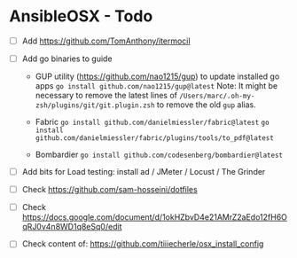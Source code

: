 # AnsibleOSX - Todo

* [ ] Add https://github.com/TomAnthony/itermocil

* [ ] Add go binaries to guide

  * GUP utility (https://github.com/nao1215/gup) to update installed go apps
    `go install github.com/nao1215/gup@latest`
    Note: It might be necessary to remove the latest lines of `/Users/marc/.oh-my-zsh/plugins/git/git.plugin.zsh` to remove the old `gup` alias.

  * Fabric
    `go install github.com/danielmiessler/fabric@latest`
    `go install github.com/danielmiessler/fabric/plugins/tools/to_pdf@latest`

  * Bombardier
    `go install github.com/codesenberg/bombardier@latest`

* [ ] Add bits for Load testing: install ad / JMeter / Locust / The Grinder

* [ ] Check https://github.com/sam-hosseini/dotfiles

* [ ] Check https://docs.google.com/document/d/1okHZbvD4e21AMrZ2aEdo12fH6OqRJ0v4n8WD1q8eSq0/edit

* [ ] Check content of: https://github.com/tiiiecherle/osx_install_config
